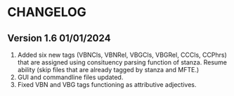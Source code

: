 # CHANGELOG

## Version 1.6 01/01/2024
1. Added six new tags (VBNCls, VBNRel, VBGCls, VBGRel, CCCls, CCPhrs) that are assigned using consituency parsing function of stanza. Resume ability (skip files that are already tagged by stanza and MFTE.)
2. GUI and commandline files updated.
3. Fixed VBN and VBG tags functioning as attributive adjectives.
